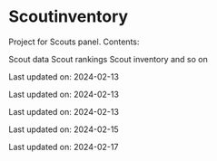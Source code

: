 # Scoutinventory
Project for Scouts panel.
Contents:

Scout data
Scout rankings
Scout inventory and so on

Last updated on: 2024-02-13

Last updated on: 2024-02-13

Last updated on: 2024-02-13

Last updated on: 2024-02-15

Last updated on: 2024-02-17